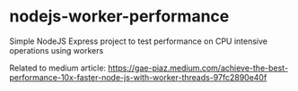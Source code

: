 # nodejs-worker-performance
Simple NodeJS Express project to test performance on CPU intensive operations using workers 

Related to medium article: https://gae-piaz.medium.com/achieve-the-best-performance-10x-faster-node-js-with-worker-threads-97fc2890e40f
